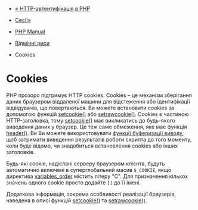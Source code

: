 - [« HTTP-автентифікація в PHP](features.http-auth.md)
- [Сесії»](features.sessions.md)

- [PHP Manual](index.md)
- [Відмінні риси](features.md)
- Cookies

# Cookies

PHP прозоро підтримує HTTP cookies. Cookies – це механізм зберігання
даних браузером віддаленої машини для відстеження або ідентифікації
відвідувачів, що повертаються. Ви можете встановити cookies за допомогою
функцій [setcookie()](function.setcookie.md) або
[setrawcookie()](function.setrawcookie.md). Cookies є частиною
HTTP-заголовка, тому [setcookie()](function.setcookie.md) має
викликатись до будь-якого виведення даних у браузер. Це теж саме
обмеження, яке має функція [header()](function.header.md). Ви
Ви можете використовувати [функції буферизації виводу](ref.outcontrol.md),
щоб затримати виведення результатів роботи скрипта до того моменту, коли
буде відомо, чи знадобиться встановлення cookies або інших заголовків.

Будь-які cookie, надіслані серверу браузером клієнта, будуть
автоматично включені в суперглобальний масив `$_COOKIE`, якщо
директива [variables_order](ini.core.md#ini.variables-order) містить
літеру "C". Для призначення кількох значень одного cookie просто
додайте `[]` до її імені.

Додаткова інформація, зокрема особливості реалізації
браузерів, наведена в описі функцій
[setcookie()](function.setcookie.md) та
[setrawcookie()](function.setrawcookie.md).
